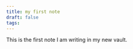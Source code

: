 ```yaml
---
title: my first note
draft: false
tags:
---
```

This is the first note I am writing in my new vault.
